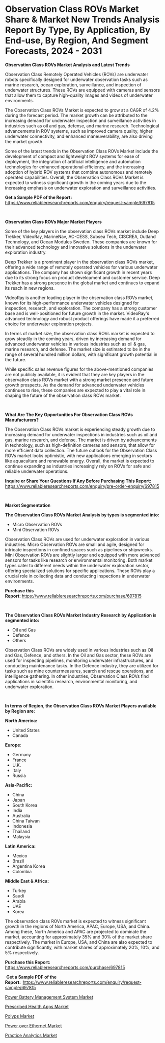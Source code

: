 <p><h1>Observation Class ROVs Market Share & Market New Trends Analysis Report By Type, By Application, By End-use, By Region, And Segment Forecasts, 2024 - 2031</h1></p><p><strong>Observation Class ROVs Market Analysis and Latest Trends</strong></p>
<p><p>Observation Class Remotely Operated Vehicles (ROVs) are underwater robots specifically designed for underwater observation tasks such as marine research, ocean exploration, surveillance, and inspection of underwater structures. These ROVs are equipped with cameras and sensors that allow them to capture high-quality images and videos of underwater environments.</p><p>The Observation Class ROVs Market is expected to grow at a CAGR of 4.2% during the forecast period. The market growth can be attributed to the increasing demand for underwater inspection and surveillance activities in industries such as oil and gas, defense, and marine research. Technological advancements in ROV systems, such as improved camera quality, higher underwater connectivity, and enhanced maneuverability, are also driving the market growth.</p><p>Some of the latest trends in the Observation Class ROVs Market include the development of compact and lightweight ROV systems for ease of deployment, the integration of artificial intelligence and automation technologies for enhanced operational efficiency, and the increasing adoption of hybrid ROV systems that combine autonomous and remotely operated capabilities. Overall, the Observation Class ROVs Market is expected to witness significant growth in the coming years due to the increasing emphasis on underwater exploration and surveillance activities.</p></p>
<p><strong>Get a Sample PDF of the Report:&nbsp;</strong> <a href="https://www.reliableresearchreports.com/enquiry/request-sample/697815">https://www.reliableresearchreports.com/enquiry/request-sample/697815</a></p>
<p>&nbsp;</p>
<p><strong>Observation Class ROVs Major Market Players</strong></p>
<p><p>Some of the key players in the observation class ROVs market include Deep Trekker, VideoRay, MarineNav, AC-CESS, Subsea Tech, CISCREA, Outland Technology, and Ocean Modules Sweden. These companies are known for their advanced technology and innovative solutions in the underwater exploration industry.</p><p>Deep Trekker is a prominent player in the observation class ROVs market, offering a wide range of remotely operated vehicles for various underwater applications. The company has shown significant growth in recent years due to its strong focus on product development and customer service. Deep Trekker has a strong presence in the global market and continues to expand its reach in new regions.</p><p>VideoRay is another leading player in the observation class ROVs market, known for its high-performance underwater vehicles designed for inspection, research, and exploration. The company has a strong customer base and is well-positioned for future growth in the market. VideoRay's advanced technology and robust product offerings have made it a preferred choice for underwater exploration projects.</p><p>In terms of market size, the observation class ROVs market is expected to grow steadily in the coming years, driven by increasing demand for advanced underwater vehicles in various industries such as oil & gas, marine research, and defense. The market size is estimated to be in the range of several hundred million dollars, with significant growth potential in the future.</p><p>While specific sales revenue figures for the above-mentioned companies are not publicly available, it is evident that they are key players in the observation class ROVs market with a strong market presence and future growth prospects. As the demand for advanced underwater vehicles continues to rise, these companies are expected to play a vital role in shaping the future of the observation class ROVs market.</p></p>
<p>&nbsp;</p>
<p><strong>What Are The Key Opportunities For Observation Class ROVs Manufacturers?</strong></p>
<p><p>The Observation Class ROVs market is experiencing steady growth due to increasing demand for underwater inspections in industries such as oil and gas, marine research, and defense. The market is driven by advancements in technology, such as high-definition cameras and sensors, that allow for more efficient data collection. The future outlook for the Observation Class ROVs market looks optimistic, with new applications emerging in sectors like aquaculture and renewable energy. Overall, the market is expected to continue expanding as industries increasingly rely on ROVs for safe and reliable underwater operations.</p></p>
<p><strong>Inquire or Share Your Questions If Any Before Purchasing This Report:</strong> <a href="https://www.reliableresearchreports.com/enquiry/pre-order-enquiry/697815">https://www.reliableresearchreports.com/enquiry/pre-order-enquiry/697815</a></p>
<p>&nbsp;</p>
<p><strong>Market Segmentation</strong></p>
<p><strong>The Observation Class ROVs Market Analysis by types is segmented into:</strong></p>
<p><ul><li>Micro Observation ROVs</li><li>Mini Observation ROVs</li></ul></p>
<p><p>Observation Class ROVs are used for underwater exploration in various industries. Micro Observation ROVs are small and agile, designed for intricate inspections in confined spaces such as pipelines or shipwrecks. Mini Observation ROVs are slightly larger and equipped with more advanced sensors for tasks like research or environmental monitoring. Both market types cater to different needs within the underwater exploration sector, offering specialized solutions for specific applications. These ROVs play a crucial role in collecting data and conducting inspections in underwater environments.</p></p>
<p><strong>Purchase this Report:&nbsp;</strong><a href="https://www.reliableresearchreports.com/purchase/697815">https://www.reliableresearchreports.com/purchase/697815</a></p>
<p>&nbsp;</p>
<p><strong>The Observation Class ROVs Market Industry Research by Application is segmented into:</strong></p>
<p><ul><li>Oil and Gas</li><li>Defence</li><li>Others</li></ul></p>
<p><p>Observation Class ROVs are widely used in various industries such as Oil and Gas, Defence, and others. In the Oil and Gas sector, these ROVs are used for inspecting pipelines, monitoring underwater infrastructures, and conducting maintenance tasks. In the Defence industry, they are utilized for tasks such as mine countermeasures, search and rescue operations, and intelligence gathering. In other industries, Observation Class ROVs find applications in scientific research, environmental monitoring, and underwater exploration.</p></p>
<p>&nbsp;</p>
<p><strong>In terms of Region, the Observation Class ROVs Market Players available by Region are:</strong></p>
<p>
    <p> <strong> North America: </strong>
        <ul>
            <li>United States</li>
            <li>Canada</li>
        </ul>
        </p> 
    <p> <strong> Europe: </strong>
        <ul>
            <li>Germany</li>
            <li>France</li>
            <li>U.K.</li>
            <li>Italy</li>
            <li>Russia</li>
        </ul>
        </p> 
    <p> <strong> Asia-Pacific: </strong>
        <ul>
            <li>China</li>
            <li>Japan</li>
            <li>South Korea</li>
            <li>India</li>
            <li>Australia</li>
            <li>China Taiwan</li>
            <li>Indonesia</li>
            <li>Thailand</li>
            <li>Malaysia</li>
        </ul>
        </p> 
    <p> <strong> Latin America: </strong>
        <ul>
            <li>Mexico</li>
            <li>Brazil</li>
            <li>Argentina Korea</li>
            <li>Colombia</li>
        </ul>
        </p> 
    <p> <strong> Middle East & Africa: </strong>
        <ul>
            <li>Turkey</li>
            <li>Saudi</li>
            <li>Arabia</li>
            <li>UAE</li>
            <li>Korea</li>
        </ul>
    </p>
    </p>
<p><p>The observation class ROVs market is expected to witness significant growth in the regions of North America, APAC, Europe, USA, and China. Among these, North America and APAC are projected to dominate the market, accounting for approximately 35% and 30% of the market share respectively. The market in Europe, USA, and China are also expected to contribute significantly, with market shares of approximately 20%, 10%, and 5% respectively.</p></p>
<p><strong>Purchase this Report: </strong><a href="https://www.reliableresearchreports.com/purchase/697815">https://www.reliableresearchreports.com/purchase/697815</a></p>
<p>&nbsp;<strong>Get a Sample PDF of the Report:&nbsp;&nbsp;</strong><a href="https://www.reliableresearchreports.com/enquiry/request-sample/697815">https://www.reliableresearchreports.com/enquiry/request-sample/697815</a></p>
<p><strong></strong></p>
<p><p><a href="https://medium.com/p/94a930f0540b/edit">Power Battery Management System Market</a></p><p><a href="https://medium.com/p/ef40e9f9b80a/edit">Prescribed Health Apps Market</a></p><p><a href="https://medium.com/p/3cd60ac86863/edit">Polyps Market</a></p><p><a href="https://medium.com/p/b0105c236004/edit">Power over Ethernet Market</a></p><p><a href="https://medium.com/p/0389ec589d3d/edit">Practice Analytics Market</a></p></p>